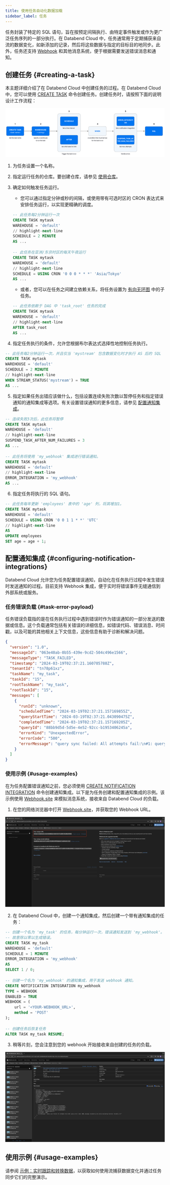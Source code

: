 ```yaml
---
title: 使用任务自动化数据加载
sidebar_label: 任务
---
```


任务封装了特定的 SQL 语句，旨在按预定间隔执行、由特定事件触发或作为更广泛任务序列的一部分执行。在 Databend Cloud 中，任务通常用于定期捕获来自流的数据变化，如新添加的记录，然后将这些数据与指定的目标目的地同步。此外，任务还支持 [Webhook](https://en.wikipedia.org/wiki/Webhook) 和其他消息系统，便于根据需要发送错误消息和通知。

## 创建任务 {#creating-a-task}

本主题详细介绍了在 Databend Cloud 中创建任务的过程。在 Databend Cloud 中，您可以使用 [CREATE TASK](/sql/sql-commands/ddl/task/ddl-create_task) 命令创建任务。创建任务时，请按照下面的说明设计工作流程：

![alt text](../../../../public/img/load/task.png)

1. 为任务设置一个名称。
2. 指定运行任务的仓库。要创建仓库，请参见 [使用仓库](/guides/cloud/using-databend-cloud/warehouses)。
3. 确定如何触发任务运行。

   - 您可以通过指定分钟或秒的间隔，或使用带有可选时区的 CRON 表达式来安排任务运行，以实现更精确的调度。

    ```sql title='示例：'
    -- 此任务每2分钟运行一次
    CREATE TASK mytask
    WAREHOUSE = 'default'
    // highlight-next-line
    SCHEDULE = 2 MINUTE
    AS ...

    -- 此任务在亚洲/东京时区的每天午夜运行
    CREATE TASK mytask
    WAREHOUSE = 'default'
    // highlight-next-line
    SCHEDULE = USING CRON '0 0 0 * * *' 'Asia/Tokyo'
    AS ...
    ```

    - 或者，您可以在任务之间建立依赖关系，将任务设置为 [有向无环图](https://en.wikipedia.org/wiki/Directed_acyclic_graph) 中的子任务。

    ```sql title='示例：'
    -- 此任务依赖于 DAG 中 'task_root' 任务的完成
    CREATE TASK mytask
    WAREHOUSE = 'default'
    // highlight-next-line
    AFTER task_root
    AS ...
    ```

4. 指定任务执行的条件，允许您根据布尔表达式选择性地控制任务执行。

```sql title='示例：'
-- 此任务每2分钟运行一次，并且仅当 'mystream' 包含数据变化时才执行 AS 后的 SQL
CREATE TASK mytask
WAREHOUSE = 'default'
SCHEDULE = 2 MINUTE
// highlight-next-line
WHEN STREAM_STATUS('mystream') = TRUE
AS ...
```

5. 指定如果任务出错应该做什么，包括设置连续失败次数以暂停任务和指定错误通知的通知集成等选项。有关设置错误通知的更多信息，请参见 [配置通知集成](#configuring-notification-integrations)。

```sql title='示例：'
-- 连续失败3次后，此任务将暂停
CREATE TASK mytask
WAREHOUSE = 'default'
// highlight-next-line
SUSPEND_TASK_AFTER_NUM_FAILURES = 3
AS ...

-- 此任务将使用 'my_webhook' 集成进行错误通知。
CREATE TASK mytask
WAREHOUSE = 'default'
// highlight-next-line
ERROR_INTEGRATION = 'my_webhook'
AS ...
```

6. 指定任务将执行的 SQL 语句。

```sql title='示例：'
-- 此任务每年更新 'employees' 表中的 'age' 列，将其增加1。
CREATE TASK mytask
WAREHOUSE = 'default'
SCHEDULE = USING CRON '0 0 1 1 * *' 'UTC'
// highlight-next-line
AS
UPDATE employees
SET age = age + 1;
```

## 配置通知集成 {#configuring-notification-integrations}

Databend Cloud 允许您为任务配置错误通知，自动化在任务执行过程中发生错误时发送通知的过程。目前支持 Webhook 集成，便于实时将错误事件无缝通信到外部系统或服务。

### 任务错误负载 {#task-error-payload}

任务错误负载指的是在任务执行过程中遇到错误时作为错误通知的一部分发送的数据或信息。这个负载通常包括有关错误的详细信息，如错误代码、错误消息、时间戳，以及可能的其他相关上下文信息，这些信息有助于诊断和解决问题。

```json title='任务错误负载示例：'
{
  "version": "1.0",
  "messageId": "063e40ab-0b55-439e-9cd2-504c496e1566",
  "messageType": "TASK_FAILED",
  "timestamp": "2024-03-19T02:37:21.160705788Z",
  "tenantId": "tn78p61xz",
  "taskName": "my_task",
  "taskId": "15",
  "rootTaskName": "my_task",
  "rootTaskId": "15",
  "messages": [
    {
      "runId": "unknown",
      "scheduledTime": "2024-03-19T02:37:21.157169855Z",
      "queryStartTime": "2024-03-19T02:37:21.043090475Z",
      "completedTime": "2024-03-19T02:37:21.157169205Z",
      "queryId": "88bb9d5d-5d5e-4e52-92cc-b1953406245a",
      "errorKind": "UnexpectedError",
      "errorCode": "500",
      "errorMessage": "query sync failed: All attempts fail:\n#1: query error: code: 1006, message: divided by zero while evaluating function `divide(1, 0)`"
    }
  ]
}
```

### 使用示例 {#usage-examples}

在为任务配置错误通知之前，您必须使用 [CREATE NOTIFICATION INTEGRATION](/sql/sql-commands/ddl/notification/ddl-create-notification) 命令创建通知集成。以下是为任务创建和配置通知集成的示例。该示例使用 [Webhook.site](http://webhook.site) 来模拟消息系统，接收来自 Databend Cloud 的负载。

1. 在您的网络浏览器中打开 [Webhook.site](http://webhook.site)，并获取您的 Webhook URL。

![alt text](../../../../public/img/load/webhook-1.png)

2. 在 Databend Cloud 中，创建一个通知集成，然后创建一个带有通知集成的任务：

```sql
-- 创建一个名为 'my_task' 的任务，每分钟运行一次，错误通知发送到 'my_webhook'。
-- 故意除以零以生成错误。
CREATE TASK my_task
WAREHOUSE = 'default'
SCHEDULE = 1 MINUTE
ERROR_INTEGRATION = 'my_webhook'
AS
SELECT 1 / 0;

-- 创建一个名为 'my_webhook' 的通知集成，用于发送 webhook 通知。
CREATE NOTIFICATION INTEGRATION my_webhook
TYPE = WEBHOOK
ENABLED = TRUE
WEBHOOK = (
    url = '<YOUR-WEBHOOK_URL>',
    method = 'POST'
);

-- 创建任务后恢复任务
ALTER TASK my_task RESUME;
```

3. 稍等片刻，您会注意到您的 webhook 开始接收来自创建的任务的负载。

![alt text](../../../../public/img/load/webhook-2.png)

## 使用示例 {#usage-examples}

请参阅 [示例：实时跟踪和转换数据](01-stream.md#example-tracking-and-transforming-data-in-real-time)，以获取如何使用流捕获数据变化并通过任务同步它们的完整演示。
